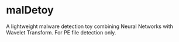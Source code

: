 # malDetoy
A lightweight malware detection toy combining Neural Networks with Wavelet Transform. For PE file detection only.